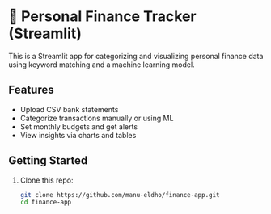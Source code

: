 # 🧾 Personal Finance Tracker (Streamlit)

This is a Streamlit app for categorizing and visualizing personal finance data using keyword matching and a machine learning model.

## Features
- Upload CSV bank statements
- Categorize transactions manually or using ML
- Set monthly budgets and get alerts
- View insights via charts and tables

## Getting Started

1. Clone this repo:
   ```bash
   git clone https://github.com/manu-eldho/finance-app.git
   cd finance-app

